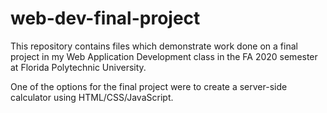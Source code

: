 # web-dev-final-project

This repository contains files which demonstrate work done on a final project 
in my Web Application Development class in the FA 2020 semester at 
Florida Polytechnic University.

One of the options for the final project were to create a server-side calculator
using HTML/CSS/JavaScript.
